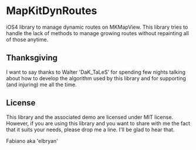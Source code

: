 # MapKitDynRoutes

iOS4 library to manage dynamic routes on MKMapView.
This library tries to handle the lack of methods to manage growing routes without
repainting all of those anytime.

## Thanksgiving
I want to say thanks to Walter 'DaK_TaLeS' for spending few nights talking about how to develop the algorithm used by this library and for supporting (and injuring) me all the time.

## License

This library and the associated demo are licensed under MIT license.
However, if you are using this library and you want to share with me the fact that it suits your needs, please drop me a line. I'll be glad to hear that.

Fabiano aka 'elbryan'
